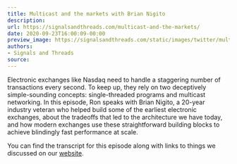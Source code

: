 ```yaml
---
title: Multicast and the markets with Brian Nigito
description:
url: https://signalsandthreads.com/multicast-and-the-markets/
date: 2020-09-23T16:00:09-00:00
preview_image: https://signalsandthreads.com/static/images/twitter/multicast_markets.png
authors:
- Signals and Threads
source:
---
```


<p>Electronic exchanges like Nasdaq need to handle a staggering number of transactions every second. To keep up, they rely on two deceptively simple-sounding concepts: single-threaded programs and multicast networking. In this episode, Ron speaks with Brian Nigito, a 20-year industry veteran who helped build some of the earliest electronic exchanges, about the tradeoffs that led to the architecture we have today, and how modern exchanges use these straightforward building blocks to achieve blindingly fast performance at scale.</p><p>You can find the transcript for this episode along with links to things we discussed on our <a href="https://signalsandthreads.com/multicast-and-the-markets">website</a>.</p>

